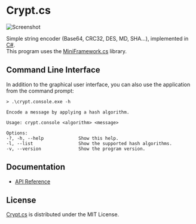 # Crypt.cs
![Screenshot](http://dev.belin.io/crypt.cs/raw/master/doc/screenshot.png)

Simple string encoder (Base64, CRC32, DES, MD, SHA...), implemented in [C#](https://www.microsoft.com/net).  
This program uses the [MiniFramework.cs](http://dev.belin.io/miniframework.cs) library.

## Command Line Interface
In addition to the graphical user interface, you can also use the application from the command prompt:

    > .\crypt.console.exe -h

    Encode a message by applying a hash algorithm.

    Usage: crypt.console <algorithm> <message>

    Options:
    -?, -h, --help             Show this help.
    -l, --list                 Show the supported hash algorithms.
    -v, --version              Show the program version.

## Documentation
- [API Reference](http://api.belin.io/crypt.cs)

## License
[Crypt.cs](http://dev.belin.io/crypt.cs) is distributed under the MIT License.
